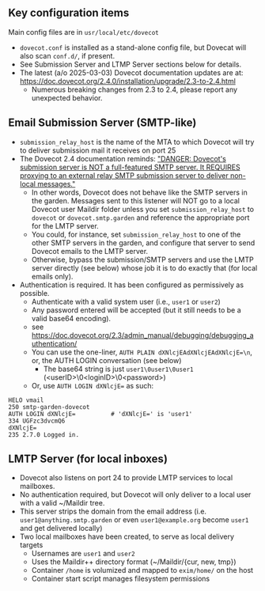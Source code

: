 ## Key configuration items

Main config files are in `usr/local/etc/dovecot`
- `dovecot.conf` is installed as a stand-alone config file, but Dovecat will also scan `conf.d/`, if present.
- See Submission Server and LTMP Server sections below for details.
- The latest (a/o 2025-03-03) Dovecot documentation updates are at: <https://doc.dovecot.org/2.4.0/installation/upgrade/2.3-to-2.4.html>
  - Numerous breaking changes from 2.3 to 2.4, please report any unexpected behavior.

## Email Submission Server (SMTP-like)
- `submission_relay_host` is the name of the MTA to which Dovecot will try to deliver submission mail it receives on port 25
- The Dovecot 2.4 documentation reminds: ["DANGER: Dovecot's submission server is NOT a full-featured SMTP server. It REQUIRES proxying to an external relay SMTP submission server to deliver non-local messages."](https://doc.dovecot.org/2.4.0/core/config/submission.html)
  - In other words, Dovecot does not behave like the SMTP servers in the garden.  Messages sent to this listener will NOT go to a local Dovecot user Maildir folder unless you set `submission_relay_host` to `dovecot` or `dovecot.smtp.garden` and reference the appropriate port for the LMTP server.
  - You could, for instance, set `submission_relay_host` to one of the other SMTP servers in the garden, and configure that server to send Dovecot emails to the LMTP server.
  - Otherwise, bypass the submission/SMTP servers and use the LMTP server directly (see below) whose job it is to do exactly that (for local emails only).
- Authentication is required.  It has been configured as permissively as possible.
  - Authenticate with a valid system user (i.e., `user1` or `user2`)
  - Any password entered will be accepted (but it still needs to be a valid base64 encoding).
  - see <https://doc.dovecot.org/2.3/admin_manual/debugging/debugging_authentication/>
  - You can use the one-liner, `AUTH PLAIN dXNlcjEAdXNlcjEAdXNlcjE=\n`, or, the AUTH LOGIN conversation (see below)
    - The base64 string is just `user1\0user1\0user1` (\<userID\>\\0\<loginID\>\\0\<password\>)
  - Or, use `AUTH LOGIN dXNlcjE=` as such:
```
HELO vmail
250 smtp-garden-dovecot
AUTH LOGIN dXNlcjE=          # 'dXNlcjE=' is 'user1'
334 UGFzc3dvcmQ6
dXNlcjE=
235 2.7.0 Logged in.
```

## LMTP Server (for local inboxes)
- Dovecot also listens on port 24 to provide LMTP services to local mailboxes.
- No authentication required, but Dovecot will only deliver to a local user with a valid ~/Maildir tree.
- This server strips the domain from the email address (i.e. `user1@anything.smtp.garden` or even `user1@example.org` become `user1` and get delivered locally)
- Two local mailboxes have been created, to serve as local delivery targets
  - Usernames are `user1` and `user2`
  - Uses the Maildir++ directory format (~/Maildir/{cur, new, tmp})
  - Container `/home` is volumized and mapped to `exim/home/` on the host
  - Container start script manages filesystem permissions

